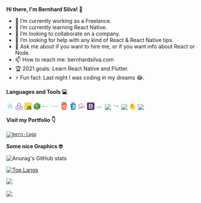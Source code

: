 **Hi there, I'm Bernhard Silva!** 👋

- 🔭 I’m currently working as a Freelance.
- 🌱 I’m currently learning React Native.
- 👯 I’m looking to collaborate on a company.
- 🤔 I’m looking for help with any kind of React & React Native tips.
- 💬 Ask me about if you want to hire me, or if you want info about React or Node.
- 📫 How to reach me: bernhardsilva.com
- 🏆 2021 goals: Learn React Native and Flutter.
- ⚡ Fun fact: Last night I was coding in my dreams 😂.

**Languages and Tools 💻**  

<code><img height="20" src="https://raw.githubusercontent.com/github/explore/80688e429a7d4ef2fca1e82350fe8e3517d3494d/topics/react/react.png"></code>
<code><img height="20" src="https://raw.githubusercontent.com/github/explore/80688e429a7d4ef2fca1e82350fe8e3517d3494d/topics/redux/redux.png"></code>
<code><img height="20" src="https://raw.githubusercontent.com/github/explore/80688e429a7d4ef2fca1e82350fe8e3517d3494d/topics/javascript/javascript.png"></code>
<code><img height="20" src="https://raw.githubusercontent.com/github/explore/80688e429a7d4ef2fca1e82350fe8e3517d3494d/topics/nodejs/nodejs.png"></code>
<code><img height="20" src="https://raw.githubusercontent.com/github/explore/80688e429a7d4ef2fca1e82350fe8e3517d3494d/topics/mongodb/mongodb.png"></code>
<code><img height="20" src="https://raw.githubusercontent.com/github/explore/80688e429a7d4ef2fca1e82350fe8e3517d3494d/topics/express/express.png"></code>
<code><img height="20" src="https://raw.githubusercontent.com/github/explore/80688e429a7d4ef2fca1e82350fe8e3517d3494d/topics/html/html.png"></code>
<code><img height="20" src="https://raw.githubusercontent.com/github/explore/80688e429a7d4ef2fca1e82350fe8e3517d3494d/topics/css/css.png"></code>
<code><img height="20" src="https://raw.githubusercontent.com/github/explore/80688e429a7d4ef2fca1e82350fe8e3517d3494d/topics/sass/sass.png"></code>
<code><img height="20" src="https://raw.githubusercontent.com/github/explore/80688e429a7d4ef2fca1e82350fe8e3517d3494d/topics/bootstrap/bootstrap.png"></code>
<code><img height="20" src="https://raw.githubusercontent.com/github/explore/5c058a388828bb5fde0bcafd4bc867b5bb3f26f3/topics/mysql/mysql.png"></code>
<code><img height="20" src="https://d1q6f0aelx0por.cloudfront.net/product-logos/library-postgres-logo.png"></code>
<code><img height="20" src="https://raw.githubusercontent.com/github/explore/5c058a388828bb5fde0bcafd4bc867b5bb3f26f3/topics/java/java.png"></code>
<code><img height="20" src="https://api.iconify.design/logos:spring-icon.svg?height=20"></code>
<code><img height="20" src="https://raw.githubusercontent.com/github/explore/5c058a388828bb5fde0bcafd4bc867b5bb3f26f3/topics/firebase/firebase.png"></code>
<code><img height="20" src="https://api.iconify.design/logos:heroku-icon.svg?height=20"></code>

**Visit my Portfolio 👇**

<code><a href="https://bernhardsilva.com/" blank><img height="50" width="60" alt="bern-logo" src="https://bernhardsilva.com/images/logo.png" target="_blank"></a></code>

**Some nice Graphics 🤓**

![Anurag's GitHub stats](https://github-readme-stats.vercel.app/api?username=bernhardSilva&show_icons=true&theme=dracula)

[![Top Langs](https://github-readme-stats.vercel.app/api/top-langs/?username=bernhardSilva&layout=compact)](https://github.com/bernhardSilva/github-readme-stats)

![](https://github-profile-summary-cards.vercel.app/api/cards/productive-time?username=bernhardSilva&theme=dracula)

![](https://github-profile-summary-cards.vercel.app/api/cards/repos-per-language?username=bernhardSilva&theme=dracula)


